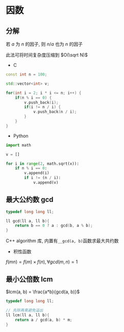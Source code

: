 <!--
 * @Description: 
 * @Version: 1.0
 * @Author: DaLao
 * @Email: dalao@xxx.com
 * @Date: 2021-11-24 21:45:43
 * @LastEditors: dalao
 * @LastEditTime: 2023-03-18 00:00:15
-->

# 因数

## 分解


若 $a$ 为 $n$ 的因子, 则 $n/a$ 也为 $n$ 的因子

此法可将时间复杂度压缩到 $O(\sqrt N)$

- C

```c++
const int n = 100;

std::vector<int> v;

for(int i = 2; i * i <= n; i++) {
    if(n % i == 0) {
        v.push_back(i);
        if(i != n / i) {
            v.push_back(n / i);
        }
    }
}
```


- Python

```py
import math

v = []

for i in range(2, math.sqrt(x)):
    if n % i == 0:
        v.append(i)
        if i != (n / i):
            v.append(v)
```

## 最大公约数 gcd


```c++
typedef long long ll;

ll gcd(ll a, ll b){
    return b == 0 ? a : gcd(b, a % b);
}
```
C++ algorithm 库, 内置有`__gcd(a, b)`函数求最大共约数


- 积性函数

$f(mn) = f(m) \times f(n), \forall gcd(m, n) = 1$



## 最小公倍数 lcm


$lcm(a, b) = \frac{a*b}{gcd(a, b)}$

```c
typedef long long ll;

// 先除再乘避免溢出
ll lcm(ll a, ll b){
    return a / gcd(a, b) * m;
}
```


